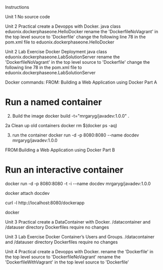 Instructions

Unit 1 No source code

Unit 2 Practical create a Devopps with Docker.
java class eduonix.dockerphaseone.HelloDocker
rename the 'DockerfileNoVagrant' in the top level source to 'Dockerfile'
change the following line 78 in the pom.xml file to
<mainClass>eduonix.dockerphaseone.HelloDocker</mainClass>

Unit 2  Lab Exercise Docker Deployment
java class eduonix.dockerphaseone.LabSolutionServer
rename the 'DockerfileNoVagrant' in the top level source to 'Dockerfile'
change the following line 78 in the pom.xml file to
<mainClass>eduonix.dockerphaseone.LabSolutionServer</mainClass>

Docker commands:
FROM: Building a Web Application using Docker Part A
# Run a named container

2. Build the image
docker build -t="mrgaryg/javadev:1.0.0" .

2a Clean up  old containers
docker rm $(docker ps -aq)

3. run the container
docker run -d -p 8080:8080 --name docdev mrgaryg/javadev:1.0.0

FROM:Building a Web Application using Docker Part B
# Run an interactive container
docker run -d -p 8080:8080 -t -i --name docdev mrgaryg/javadev:1.0.0

docker attach docdev

curl -l http://localhost:8080/dockerapp

docker 

Unit 3  Practical create a DataContainer with Docker.
/datacontainer and /datauser  directory Dockerfiles require no changes

Unit 3  Lab Exercise Docker Container’s Users and Groups.
/datacontainer and /datauser  directory Dockerfiles require no changes


Unit 4  Practical create a Devopps with Docker.
rename the 'Dockerfile' in the top level source to 'DockerfileNoVagrant'
rename the 'DockerfileWithVagrant' in the top level source to 'Dockerfile'
